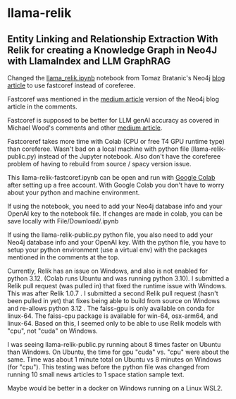 # llama-relik

## Entity Linking and Relationship Extraction With Relik for creating a Knowledge Graph in Neo4J with LlamaIndex and LLM GraphRAG

Changed the [llama_relik.ipynb](https://github.com/tomasonjo/blogs/blob/master/llm/llama_relik.ipynb) notebook from Tomaz Bratanic's Neo4j [blog article](https://neo4j.com/developer-blog/entity-linking-relationship-extraction-relik-llamaindex/) to use fastcoref instead of coreferee.

Fastcoref was mentioned in the [medium article](https://medium.com/neo4j/entity-linking-and-relationship-extraction-with-relik-in-llamaindex-ca18892c169f) version of the Neo4j blog article in the comments.

Fastcoref is supposed to be better for LLM genAI accuracy as covered in Michael Wood's comments and other [medium article](https://medium.com/@michaelwood33311/creating-accurate-ai-coreference-resolution-with-fastcoref-20f06044bdf9).

Fastcoreref takes more time with Colab (CPU or free T4 GPU runtime type) than coreferee. Wasn't bad on a local machine with python file (llama-relik-public.py) instead of the Jupyter notebook.
Also don't have the coreferee problem of having to rebuild from source / spacy version issue.

This llama-relik-fastcoref.ipynb can be open and run with [Google Colab](https://colab.research.google.com/) after setting up a free account.
With Google Colab you don't have to worry about your python and machine environment.

If using the notebook, you need to add your Neo4j database info and your OpenAI key to the notebook file.
If changes are made in colab, you can be save locally with File/Download/.ipynb

If using the llama-relik-public.py python file, you also need to add your Neo4j database info and your OpenAI key.
With the python file, you have to setup your python environment (use a virtual env) with the packages mentioned in the comments at the top.

Currently, Relik has an issue on Windows, and also is not enabled for python 3.12. (Colab runs Ubuntu and was running python 3.10).
I submitted a Relik pull request (was pulled in) that fixed the runtime issue with Windows. This was after Relik 1.0.7 .
I submitted a second Relik pull request (hasn't been pulled in yet) that fixes being able to build from source on Windows and re-allows python 3.12 .
The faiss-gpu is only available on conda for linux-64. The faiss-cpu package is available for win-64, osx-arm64, and linux-64.
Based on this, I seemed only to be able to use Relik models with "cpu", not "cuda" on Windows.

I was seeing llama-relik-public.py running about 8 times faster on Ubuntu than Windows. On Ubuntu, the time for gpu "cuda" vs. "cpu" were about the same.
Time was about 1 minute total on Ubuntu vs 8 minutes on Windows (for "cpu"). This testing was before
the python file was changed from running 10 small news articles to 1 space station sample text.

Maybe would be better in a docker on Windows running on a Linux WSL2.



